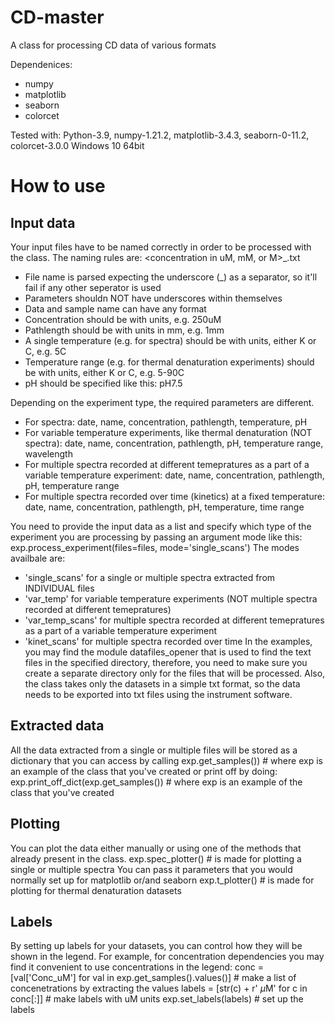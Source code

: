 # CD-master
A class for processing CD data of various formats

Dependenices:
- numpy
- matplotlib
- seaborn
- colorcet

Tested with:
Python-3.9, numpy-1.21.2, matplotlib-3.4.3, seaborn-0-11.2, colorcet-3.0.0
Windows 10 64bit


# How to use

## Input data

Your input files have to be named correctly in order to be processed with the class.
The naming rules are:
<date>_<sample name>_<concentration in uM, mM, or M>_<pathlength in mm>_<temeperature with units>_<pH>_<WL>_<time point>.txt
- File name is parsed expecting the underscore (_) as a separator, so it'll fail if any other seperator is used
- Parameters shouldn NOT have underscores within themselves
- Data and sample name can have any format
- Concentration should be with units, e.g. 250uM
- Pathlength should be with units in mm, e.g. 1mm
- A single temperature (e.g. for spectra) should be with units, either K or C, e.g. 5C
- Temperature range (e.g. for thermal denaturation experiments) should be with units, either K or C, e.g. 5-90C
- pH should be specified like this: pH7.5

Depending on the experiment type, the required parameters are different.
- For spectra: date, name, concentration, pathlength, temperature, pH
- For variable temperature experiments, like thermal denaturation (NOT spectra): date, name, concentration, pathlength, pH, temperature  range, wavelength
- For multiple spectra recorded at different temepratures as a part of a variable temperature experiment: date, name, concentration, pathlength, pH, temperature  range
- For multiple spectra recorded over time (kinetics) at a fixed temperature: date, name, concentration, pathlength, pH, temperature, time range

You need to provide the input data as a list and specify which type of the experiment you are processing by passing an argument mode like this:
exp.process_experiment(files=files, mode='single_scans')
The modes availbale are:
- 'single_scans' for a single or multiple spectra extracted from INDIVIDUAL files
- 'var_temp' for variable temperature experiments (NOT multiple spectra recorded at different temepratures)
- 'var_temp_scans' for multiple spectra recorded at different temepratures as a part of a variable temperature experiment
- 'kinet_scans' for multiple spectra recorded over time
In the examples, you may find the module datafiles_opener that is used to find the text files in the specified directory, therefore, you need to make sure you create a separate directory only for the files that will be processed. Also, the class takes only the datasets in a simple txt format, so the data needs to be exported into txt files using the instrument software.

## Extracted data

All the data extracted from a single or multiple files will be stored as a dictionary that you can access by calling
exp.get_samples())  # where exp is an example of the class that you've created
or print off by doing:
exp.print_off_dict(exp.get_samples())  # where exp is an example of the class that you've created

## Plotting

You can plot the data either manually or using one of the methods that already present in the class.
exp.spec_plotter()  # is made for plotting a single or multiple spectra
You can pass it parameters that you would normally set up for matplotlib or/and seaborn
exp.t_plotter()  # is made for plotting for thermal denaturation datasets

## Labels

By setting up labels for your datasets, you can control how they will be shown in the legend.
For example, for concentration dependencies you may find it convenient to use concentrations in the legend:
conc = [val['Conc_uM'] for val in exp.get_samples().values()]  # make a list of concenetrations by extracting the values
labels = [str(c) + r' $\mu$M' for c in conc[:]]  # make labels with uM units
exp.set_labels(labels)  # set up the labels

